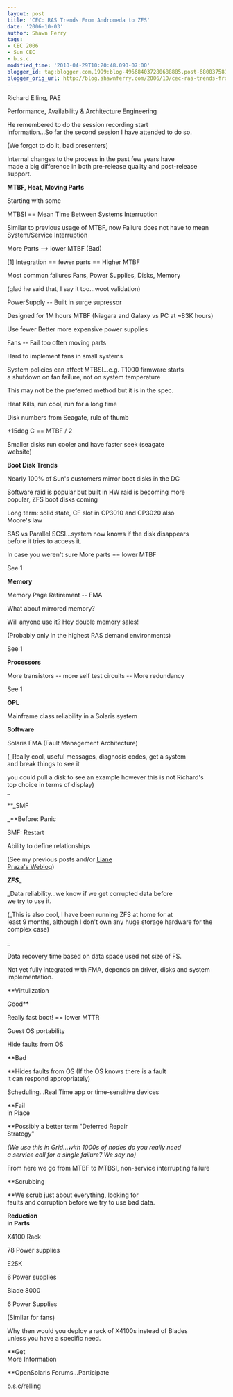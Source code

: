 ```yaml
---
layout: post
title: 'CEC: RAS Trends From Andromeda to ZFS'
date: '2006-10-03'
author: Shawn Ferry
tags:
- CEC 2006
- Sun CEC
- b.s.c.
modified_time: '2010-04-29T10:20:48.090-07:00'
blogger_id: tag:blogger.com,1999:blog-496684037280688885.post-68003758129293474
blogger_orig_url: http://blog.shawnferry.com/2006/10/cec-ras-trends-from-andromeda-to-zfs_1163.html
---
```


Richard Elling, PAE  
  
Performance, Availability &amp; Architecture Engineering  

He remembered to do the session recording start  
information...So far the second session I have attended to do so.  
  
(We forgot to do it, bad presenters)  

Internal changes to the process in the past few years have  
made a big difference in both pre-release quality and post-release  
support.  

**MTBF, Heat, Moving Parts**  

Starting with some  
  
MTBSI == Mean Time Between Systems Interruption  
  
Similar to previous usage of MTBF, now Failure does not have to mean  
System/Service Interruption  

More Parts --&gt; lower MTBF (Bad)  

[1] Integration == fewer parts == Higher MTBF

Most common failures Fans, Power Supplies, Disks, Memory  
  
(glad he said that, I say it too...woot validation)  

PowerSupply -- Built in surge supressor  
  
Designed for 1M hours MTBF (Niagara and Galaxy vs PC at ~83K hours)  
  
Use fewer Better more expensive power supplies  

Fans -- Fail too often moving parts  
  
Hard to implement fans in small systems  

System policies can affect MTBSI...e.g. T1000 firmware starts  
a shutdown on fan failure, not on system temperature  
  
This may not be the preferred method but it is in the spec.  

Heat Kills, run cool, run for a long time  

Disk numbers from Seagate, rule of thumb  

+15deg C == MTBF / 2  

Smaller disks run cooler and have faster seek (seagate  
website)  

**Boot Disk Trends**  
  
Nearly 100% of Sun's customers mirror boot disks in the DC  

Software raid is popular but built in HW raid is becoming more  
popular, ZFS boot disks coming

Long term: solid state, CF slot in CP3010 and CP3020 also  
Moore's law  

SAS vs Parallel SCSI...system now knows if the disk disappears  
before it tries to access it.  

In case you weren't sure More parts == lower MTBF  
  
See 1  

**Memory**  
  
Memory Page Retirement -- FMA  

What about mirrored memory?  
  
Will anyone use it? Hey double memory sales!  
  
(Probably only in the highest RAS demand environments)  

See 1  

**Processors**  
  
More transistors -- more self test circuits -- More redundancy  

See 1  

**OPL**  
  
Mainframe class reliability in a Solaris system  

**Software**  
  
Solaris FMA (Fault Management Architecture)  
  
(_Really cool, useful messages, diagnosis codes, get a system  
and break things to see it  
  
you could pull a disk to see an example however this is not Richard's  
top choice in terms of display)  
_

**_SMF  
  
_**Before: Panic  
  
SMF: Restart  
  
Ability to define relationships  
  
(See my previous posts and/or [Liane  
Praza's Weblog](http://blogs.sun.com/lianep/))

**_ZFS_**_  
  
_Data reliability...we know if we get corrupted data before  
we try to use it.  
  
(_This is also cool, I have been running ZFS at home for at  
least 9 months, although I don't own any huge storage hardware for the  
complex case)  
  
_  
  
Data recovery time based on data space used not size of FS.  
  
Not yet fully integrated with FMA, depends on driver, disks and system  
implementation.  

**Virtulization  
  
Good**  
  
Really fast boot! == lower MTTR  
  
Guest OS portability  
  
Hide faults from OS

**Bad  
  
**Hides faults from OS (If the OS knows there is a fault  
it can respond appropriately)  
  
Scheduling...Real Time app or time-sensitive devices  

**Fail  
in Place  
  
**Possibly a better term "Deferred Repair  
Strategy"  
  
_(We use this in Grid...with 1000s of nodes do you really need  
a service call for a single failure? We say no)_  
  
From here we go from MTBF to MTBSI, non-service interrupting failure  

**Scrubbing  
  
**We scrub just about everything, looking for  
faults and corruption before we try to use bad data.  

**Reduction  
in Parts**  
  
X4100 Rack  

78 Power supplies  

E25K  

6 Power supplies  

Blade 8000  

6 Power Supplies  

(Similar for fans)  

Why then would you deploy a rack of X4100s instead of Blades  
unless you have a specific need.  

**Get  
More Information  
  
**OpenSolaris Forums...Participate 

b.s.c/relling  

